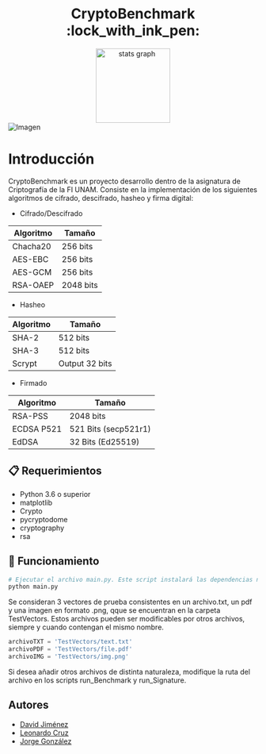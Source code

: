 <h1 align="center"> CryptoBenchmark :lock_with_ink_pen:	 </h1>

<div align="center">
  <img src="https://user-images.githubusercontent.com/68305096/233253614-1d3ba0df-d5a3-4f4d-87e3-4706f3137992.PNG" height="150" alt="stats graph"  />
</div>

<img src="https://user-images.githubusercontent.com/68305096/233253614-1d3ba0df-d5a3-4f4d-87e3-4706f3137992.PNG" alt="Imagen">

# Introducción


CryptoBenchmark es un proyecto desarrollo dentro de la asignatura de Criptografía de la FI UNAM. Consiste en la implementación de los siguientes algoritmos de cifrado, descifrado, hasheo y firma digital:

* Cifrado/Descifrado 

| Algoritmo | Tamaño |
| ------ | ------ |
| Chacha20 |  256 bits |
| AES-EBC | 256 bits |
| AES-GCM | 256 bits |
| RSA-OAEP | 2048 bits |

* Hasheo 

| Algoritmo | Tamaño |
| ------ | ------ |
| SHA-2 | 512 bits |
| SHA-3 | 512 bits |
| Scrypt | Output 32 bits |

* Firmado

| Algoritmo | Tamaño |
| ------ | ------ |
| RSA-PSS | 2048 bits |
| ECDSA P521 | 521 Bits (secp521r1) |
| EdDSA | 32 Bits (Ed25519) |


## 📋 Requerimientos

- Python 3.6 o superior
- matplotlib
- Crypto
- pycryptodome
- cryptography
- rsa

## 🚀 Funcionamiento

```bash
# Ejecutar el archivo main.py. Este script instalará las dependencias necesarias y ejecutará automáticamente el benchmark.
python main.py

```
Se consideran 3 vectores de prueba consistentes en un archivo.txt, un pdf y una imagen en formato .png, qque se encuentran en la carpeta TestVectors. Estos archivos pueden ser modificables por otros archivos, siempre y cuando contengan el mismo nombre. 

```python
archivoTXT = 'TestVectors/text.txt'
archivoPDF = 'TestVectors/file.pdf'
archivoIMG = 'TestVectors/img.png'
```

Si desea añadir otros archivos de distinta naturaleza, modifique la ruta del archivo en los scripts run_Benchmark y run_Signature.

## Autores

- [David Jiménez](https://github.com/Derek533z)
- [Leonardo Cruz](https://github.com/chow-chow)
- [Jorge González](https://github.com/JTGlez)
